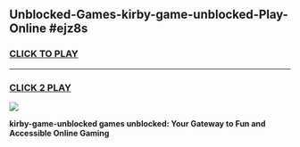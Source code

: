 
## Unblocked-Games-kirby-game-unblocked-Play-Online #ejz8s
<h3>
<a href="https://news.freeplayer.one?title=kirby-game-unblocked&ref=3">CLICK TO PLAY</a></h3>
<hr>

<h3>
<a href="https://news.freeplayer.one?title=kirby-game-unblocked&ref=3">CLICK 2 PLAY</a>
  
</h3>

<a href="https://news.freeplayer.one?title=kirby-game-unblocked&ref=3"><img src="https://clearcache.store/games.png"></a>


**kirby-game-unblocked games unblocked: Your Gateway to Fun and Accessible Online Gaming**
